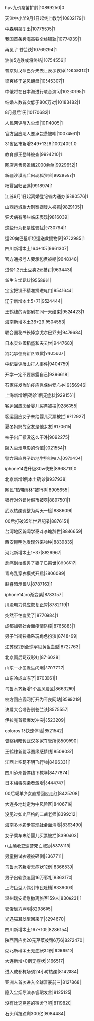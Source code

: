 hpv九价疫苗扩龄|10899250|0

天津中小学9月1日起线上教学|10802179|1

中森明菜复出|10775505|1

我国首条跨海高铁全线铺轨|10774939|1

再见了 苍兰诀|10769294|1

油价5连跌或将终结|10754556|1

普京对戈尔巴乔夫去世表示哀悼|10659312|1

梁爽终于逆风翻盘|10545307|1

中俄将在日本海进行联合演习|10260195|1

结婚人数首次低于800万对|10183482|1

8月最后1天|10170682|1

人民网评隐入尘烟|10114005|1

官方回应老人要承包费被嘲|10074561|1

31省区市新增349+1326|10024091|0

教育部王登峰被查|9994210|1

网店月售鳄雀鳝2000余单|9929652|1

新疆沙漠雨后出现狐狸脸|9929558|1

杨幂回归密逃|9918974|1

江苏9月1日起离婚登记省内通办|9880576|1

山西运城重大刑案嫌疑人被抓|9829105|1

狂犬病有哪些临床表现|9816039|

这些行为都是性骚扰|9730794|1

运20向巴基斯坦运送救援物资|9722985|1

四川新增本土164+107|9661307|

官方通报老人要承包费被嘲|9648348|

进价1.2元土豆卖2元被罚|9634431|

新生入学现状|9558961|

宝宝把镊子精准捅进电门|9541644|

辽宁新增本土5+71|9524444|

王鹤棣的两部剧在同一天结束|9524423|1

海南新增本土36+29|9504553|

联合国秘书长悼念戈尔巴乔夫|9479684|

日本实业家稻盛和夫去世|9447680|

河北承德高新区致歉|9405607|

中纪委评唐山打人事件|9404759|

开学一定不要暴露自己|9396618|

石家庄发放防疫应急保供爱心券|9356946|

上海新增1例确诊1例无症状|9291561|

客运回应未给婴儿买票被拦|9286355|

客运回应女子未给婴儿买票被拦|9212927|

夏冬妈妈的室友是他女友|9170615|

袜子出厂都没这么干净|9092275|1

隐入尘烟电影的价值|9021554|1

警方回应男子趴地学狗叫咬人|8976434|

iphone14或升级30w快充|8968713|0

北京新增1例本土确诊|8937938|

网民“热带雨林”被行拘|8905655|

银行对外误付假币被罚|8897501|1

武汉核酸调整为两天一检|8886091|

00后打破35年世界纪录|8876151|

台湾地区新闻学泰斗李瞻辞世|8846659|

西安昆明池发现外来物种|8839836|

河北新增本土1+37|8829967|

悲痛到抽搐男子妻子已离世|8806517|

青岛乱穿衣模式开启|8806089|

赵睿暗示留队|8787163|1

iphone14pro渐变紫|8783157|

川渝电力供应恢复正常|8782119|1

突然不怕幽灵了|8770984|1

成都加强社会面疫情防控|8765883|1

男子当街被捅系玩角色扮演|8748499|

江苏现2例全球罕见黄金血型|8722763|

北京雨后现双彩虹|8716028|

山东一小区发生闪爆|8703727|

山东冷成山冻了|8703061|1

乌鲁木齐新增1个高风险区|8663299|

校方回应官网打开为不良网站|8599219|

诀爱大合唱告别苍兰诀|8575557|

伊拉克首都爆发冲突|8523209|

coloros 13快速体验|8521542|

督察组暗访武汉多家车管所|8509990|

王鹤棣新剧浮图缘感情线|8509037|

江西上空现不明飞行物|8496331|1

四川泸州暂停线下教学|8477874|

日本梅毒感染者激增|8444747|

00后噶羊少女直播回应走红|8425208|

大连多地划定为中风险区|8406716|

没见过如此严格的二胡老师|8399212|

海南多地初步实现社会面清零|8393490|

女子乘车未给婴儿买票被拦|8390403|

rt主编收亚速营死亡威胁|8378115|

男童搬试衣镜被砸倒|8367711|

乌鲁木齐新增无症状12例|8366539|

男子出轨欲追回16万彩礼|8363173|

上海巨型人偶引市民吐槽|8339003|

温州瑞安紧急撤离旅客159人|8306231|1

郭俊辰方声明|8298605|

光遇猫耳发型回来了|8294670|

四川新增本土167+109|8286154|

陕西回应卖20元芹菜被罚6万6|8272470|

湖北新增本土无症状32例|8258519|

大连新增40例无症状|8166517|

进入成都机场须24小时核酸|8142884|

亚洲人首次进入全球富豪前三|8127868|

隐入尘烟导演李睿珺发言|8125125|

没有比这更差的宿舍了吧|8119820|

石头科技跌剩300亿|8084484|

